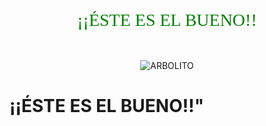 <div style="text-align:center"><span style="color:green; font-family:Georgia; font-size:2em;">¡¡ÉSTE ES EL BUENO!!</span></div>
<br></br>
<p align="center">
  <img src="https://i.pinimg.com/originals/1f/71/fd/1f71fd30ff5f7febb8346a0e0dd51d00.gif" alt="ARBOLITO"/>
</p>

#               ¡¡ÉSTE ES EL BUENO!!"


